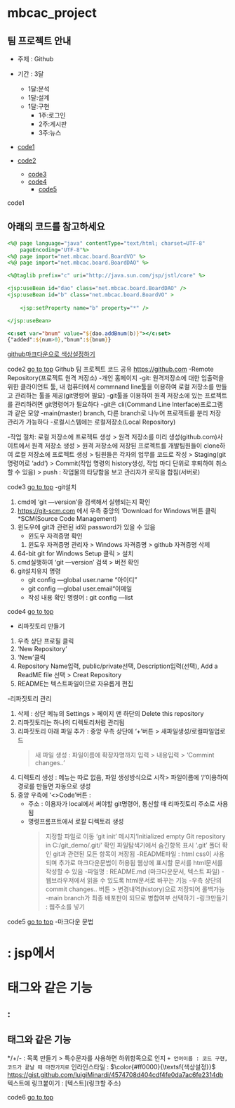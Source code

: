 <a name="top"></a>

# mbcac_project
## 팀 프로젝트 안내

* 주제 : Github
* 기간 : 3달
  + 1달:분석
  + 1달:설계
  + 1달:구현
    - 1주:로그인
    - 2주:게시판
    - 3주:뉴스

* [code1](#code1)
* [code2](#code2)
  - [code3](#code3)
  - [code4](#code4)  
     + [code5](#code5)

   
      
<a name="code1">code1</a>
## 아래의 코드를 참고하세요
```jsp
<%@ page language="java" contentType="text/html; charset=UTF-8"
    pageEncoding="UTF-8"%>
<%@ page import="net.mbcac.board.BoardVO" %>
<%@ page import="net.mbcac.board.BoardDAO" %>

<%@taglib prefix="c" uri="http://java.sun.com/jsp/jstl/core" %>

<jsp:useBean id="dao" class="net.mbcac.board.BoardDAO" />
<jsp:useBean id="b" class="net.mbcac.board.BoardVO" >
	
	<jsp:setProperty name="b" property="*" />

</jsp:useBean>

<c:set var="bnum" value="${dao.addBnum(b)}"></c:set>
{"added":${num>0},"bnum":${bnum}}
```
[github마크다운으로 색상설정하기](https://gist.github.com/luigiMinardi/4574708d404cdf4fe0da7ac6fe2314db)




<a name="code2">code2</a> [go to top](#top)
Github
팀 프로젝트 코드 공유
https://github.com 
 -Remote Repository(프로젝트 원격 저장소)
 -개인 홈페이지
 -git: 원격저장소에 대한 입출력을 위한 클라이언트 툴, 내 컴퓨터에서 commnand line툴을 이용하여 로컬 저장소를 만들고 관리하는 툴을 제공(git명령어 필요)
 -git툴을 이용하여 원격 저장소에 있는 프로젝트를 관리하려면 git명령어가 필요하다
 -git은 cli(Command Line Interface)프로그램과 같은 모양
 -main(master) branch, 다른 branch로 나누어 프로젝트를 분리 저장 관리가 가능하다
 -로컬시스템에는 로컬저장소(Local Repository)

-작업 절차:
	로컬 저장소에 프로젝트 생성 
	> 원격 저장소를 미리 생성(github.com)사이트에서 원격 저장소 생성 
	> 원격 저장소에 저장된 프로젝트를 개발팀원들이 clone하여 
	  로컬 저장소에 프로젝트 생성
	> 팀원들은 각자의 업무를 코드로 작성
	> Staging(git명령어로 ‘add’) 
	> Commit(작업 명령의 history생성, 작업 마디 단위로 후퇴하여 취소할 수 있음) 
	> push : 작업물의 타당함을 보고 관리자가 로직을 합침(서버로)


 
<a name="code3">code3</a> [go to top](#top)
 -git설치
1. cmd에 ‘git —version’을 검색해서 실행되는지 확인
2. https://git-scm.com 에서 우측 중앙의 ‘Download for Windows’버튼 클릭
*SCM(Source Code Management)
3. 윈도우에 git과 관련된 id와 password가 있을 수 있음
   - 윈도우 자격증명 확인
	1. 윈도우 자격증명 관리자 > Windows 자격증명 > github 자격증명 삭제
4. 64-bit git for Windows Setup  클릭 > 설치
5. cmd실행하여 ‘git —version’ 검색 > 버전 확인
6. git설치유지 명령
	- git config —global user.name “아이디”
	- git config —global user.email“이메일
	- 작성 내용 확인 명령어 : git config —list



<a name="code4">code4</a> [go to top](#top)
 - 리파짓토리 만들기
1. 우측 상단 프로필 클릭
2. ‘New Repository’
3. ‘New’클릭
4. Repository Name입력, public/private선택, Description입력(선택), Add a ReadME file 선택 > Creat Repository
5. README는 텍스트파일이므로 자유롭게 편집

 -리파짓토리 관리
1. 삭제 : 상단 메뉴의 Settings > 페이지 맨 하단의 Delete this repository
2. 리파짓토리는 하나의 디렉토리처럼 관리됨
3. 리파짓토리 아래 파일 추가 : 중앙 우측 상단에 ‘+’버튼 > 새파일생성/로컬파일업로드
	> 새 파일 생성 : 파일이름에 확장자명까지 입력 > 내용입력 > ‘Commint changes..’
4. 디렉토리 생성 : 메뉴는 따로 없음, 파일 생성방식으로 시작> 파일이름에 ‘/’이용하여 경로를 만들면 자동으로 생성
5. 중앙 우측에 ‘<>Code’버튼 : 
	- 주소 : 이용자가 local에서 써야할 git명령어, 통신할 때 리파짓토리 주소로 사용됨 
	- 명령프롬프트에서 로칼 디렉토리 생성 
		> 지정할 파일로 이동
		> ‘git init’ 
		> 메시지‘Initialized empty Git repository in C:/git_demo/.git/’ 확인
		> 파일탐색기에서 숨긴항목 표시
		> ‘.git’ 폴더 확인 
		git과 관련된 모든 항목이 저장됨
 -README파일 : html css이 사용되며 추가로 마크다운문법이 허용됨
	웹상에 표시할 문서를 html문서를 작성할 수 있음
	-파일명 : README.md (마크다운문서, 텍스트 파일)
	-웹브라우저에서 읽을 수 있도록 html문서로 바꾸는 기능
	-우측 상단의 commit changes.. 버튼 > 변경내역(history)으로 저장되어 롤백가능
	-main branch가 최종 배포판이 되므로 병합여부 선택하기
	-링크만들기 : 웹주소를 넣기


<a name="code5">code5</a> [go to top](#top)
 -마크다운 문법
# : jsp에서 <h1>태그와 같은 기능
## : <h2>태그와 같은 기능
*/+/- : 목록 만들기 > 특수문자를 사용하면 하위항목으로 인지
``` + 언어이름 : 코드 구현, 코드가 끝날 때 마찬가지로 ```
인라인스타일 : $\color{#ff0000}{\textsf{색상설정}}$
https://gist.github.com/luigiMinardi/4574708d404cdf4fe0da7ac6fe2314db
텍스트에 링크붙이기 : [텍스트](링크할 주소)



<a name="code6">code6</a> [go to top](#top)

